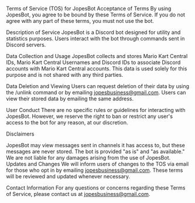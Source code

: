 Terms of Service (TOS) for JopesBot
Acceptance of Terms
By using JopesBot, you agree to be bound by these Terms of Service. If you do not agree with any part of these terms, you must not use the bot.

Description of Service
JopesBot is a Discord bot designed for utility and statistics purposes. Users interact with the bot through commands sent in Discord servers.

Data Collection and Usage
JopesBot collects and stores Mario Kart Central IDs, Mario Kart Central Usernames and Discord IDs to associate Discord accounts with Mario Kart Central accounts. This data is used solely for this purpose and is not shared with any third parties.

Data Deletion and Viewing
Users can request deletion of their data by using the /unlink command or by emailing jopesbusiness@gmail.com. Users can view their stored data by emailing the same address.

User Conduct
There are no specific rules or guidelines for interacting with JopesBot. However, we reserve the right to ban or restrict any user's access to the bot for any reason, at our discretion.

Disclaimers

JopesBot may view messages sent in channels it has access to, but these messages are never stored.
The bot is provided "as is" and "as available." We are not liable for any damages arising from the use of JopesBot.
Updates and Changes
We will inform users of changes to the TOS via email for those who opt in by emailing jopesbusiness@gmail.com. These terms will be reviewed and updated whenever necessary.

Contact Information
For any questions or concerns regarding these Terms of Service, please contact us at jopesbusiness@gmail.com.
